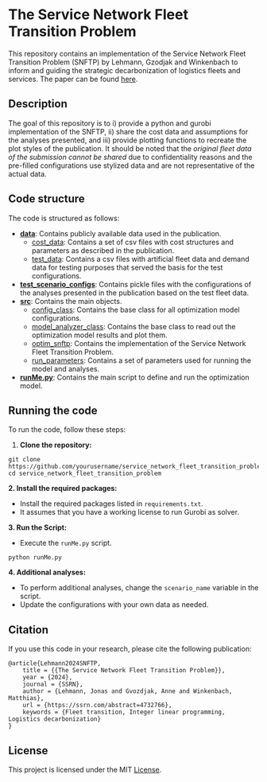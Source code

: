 # The Service Network Fleet Transition Problem
This repository contains an implementation of the Service Network Fleet Transition Problem (SNFTP) by Lehmann, Gzodjak 
and Winkenbach to inform and guiding the strategic decarbonization of logistics fleets and services. The paper can be
found [here](https://papers.ssrn.com/sol3/papers.cfm?abstract_id=4732766).

## Description
The goal of this repository is to i) provide a python and gurobi implementation of the SNFTP, ii) share the cost data and
assumptions for the analyses presented, and iii) provide plotting functions to recreate the plot styles of the
publication. It should be noted that the _original fleet data of the submission cannot be shared_ due to confidentiality
reasons and the pre-filled configurations use stylized data and are not representative of the actual data.

## Code structure
The code is structured as follows:
- **[data](data)**: Contains publicly available data used in the publication.
    - [cost_data](data/cost_data): Contains a set of csv files with cost structures and parameters as described in the publication.
    - [test_data](data/test_data): Contains a csv files with artificial fleet data and demand data for testing purposes that served the basis for the test configurations.
- **[test_scenario_configs](test_scenario_configs)**: Contains pickle files with the configurations of the analyses presented in the publication based on the test fleet data.
- **[src](src)**: Contains the main objects.
    - [config_class](src/config_class.py): Contains the base class for all optimization model configurations.
    - [model_analyzer_class](src/model_analyzer_class.py): Contains the base class to read out the optimization model results and plot them.
    - [optim_snftp](src/optim_snftp.py): Contains the implementation of the Service Network Fleet Transition Problem.
    - [run_parameters](src/run_parameters.py): Contains a set of parameters used for running the model and analyses.
- **[runMe.py](runMe.py)**: Contains the main script to define and run the optimization model.


## Running the code
To run the code, follow these steps:
1. **Clone the repository:**
```
git clone https://github.com/yourusername/service_network_fleet_transition_problem.git
cd service_network_fleet_transition_problem
```
**2. Install the required packages:** 
- Install the required packages listed in `requirements.txt`.
- It assumes that you have a working license to run Gurobi as solver.


**3. Run the Script:**
- Execute the `runMe.py` script.
```
python runMe.py
```

**4. Additional analyses:**
- To perform additional analyses, change the `scenario_name` variable in the script.
- Update the configurations with your own data as needed.


## Citation
If you use this code in your research, please cite the following publication:

```
@article{Lehmann2024SNFTP,
    title = {{The Service Network Fleet Transition Problem}},
    year = {2024},
    journal = {SSRN},
    author = {Lehmann, Jonas and Gvozdjak, Anne and Winkenbach, Matthias},
    url = {https://ssrn.com/abstract=4732766},
    keywords = {Fleet transition, Integer linear programming, Logistics decarbonization}
}
```

## License
This project is licensed under the MIT [License](LICENSE).